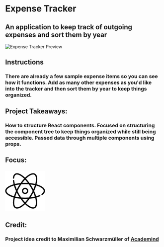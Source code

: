 # Expense Tracker
## An application to keep track of outgoing expenses and sort them by year
![Expense Tracker Preview](../../src/img/projects/previews/expense-tracker.png)
## Instructions
### There are already a few sample expense items so you can see how it functions. Add as many other expenses as you'd like into the tracker and then sort them by year to keep things organized.
## Project Takeaways:
### How to structure React components. Focused on structuring the component tree to keep things organized while still being accessible. Passed data through multiple components using props.
## Focus:
### ![Atom Icon](../../src/img/atom.png)
## Credit: 
### Project idea credit to Maximilian Schwarzmüller of [Academind](https://academind.com/)